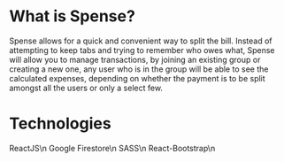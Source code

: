 # What is Spense?

Spense allows for a quick and convenient way to split the bill. Instead of attempting to keep tabs and trying to remember who owes what, Spense will allow you to manage transactions, by joining an existing group or creating a new one, any user who is in the group will be able to see the calculated expenses, depending on whether the payment is to be split amongst all the users or only a select few.

# Technologies

ReactJS\n
Google Firestore\n
SASS\n
React-Bootstrap\n



